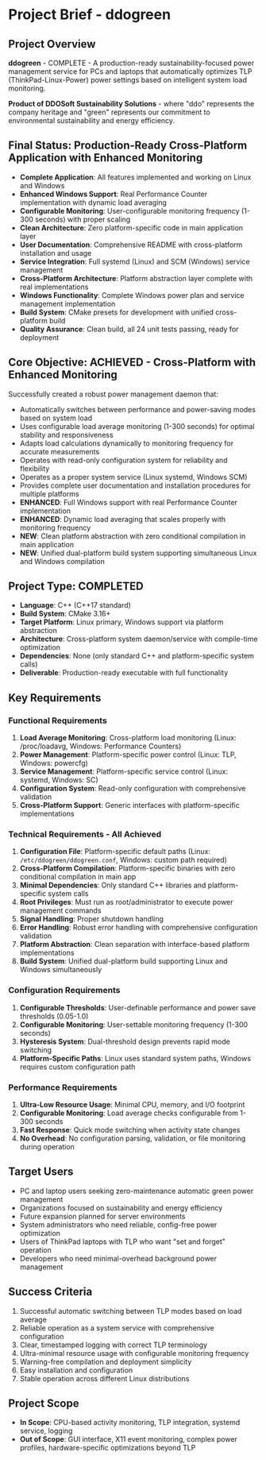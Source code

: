 # Project Brief - ddogreen

## Project Overview
**ddogreen** - COMPLETE - A production-ready sustainability-focused power management service for PCs and laptops that automatically optimizes TLP (ThinkPad-Linux-Power) power settings based on intelligent system load monitoring.

**Product of DDOSoft Sustainability Solutions** - where "ddo" represents the company heritage and "green" represents our commitment to environmental sustainability and energy efficiency.

## Final Status: Production-Ready Cross-Platform Application with Enhanced Monitoring
- **Complete Application**: All features implemented and working on Linux and Windows
- **Enhanced Windows Support**: Real Performance Counter implementation with dynamic load averaging
- **Configurable Monitoring**: User-configurable monitoring frequency (1-300 seconds) with proper scaling
- **Clean Architecture**: Zero platform-specific code in main application layer
- **User Documentation**: Comprehensive README with cross-platform installation and usage
- **Service Integration**: Full systemd (Linux) and SCM (Windows) service management
- **Cross-Platform Architecture**: Platform abstraction layer complete with real implementations
- **Windows Functionality**: Complete Windows power plan and service management implementation
- **Build System**: CMake presets for development with unified cross-platform build
- **Quality Assurance**: Clean build, all 24 unit tests passing, ready for deployment

## Core Objective: ACHIEVED - Cross-Platform with Enhanced Monitoring
Successfully created a robust power management daemon that:
- Automatically switches between performance and power-saving modes based on system load
- Uses configurable load average monitoring (1-300 seconds) for optimal stability and responsiveness
- Adapts load calculations dynamically to monitoring frequency for accurate measurements
- Operates with read-only configuration system for reliability and flexibility
- Operates as a proper system service (Linux systemd, Windows SCM)
- Provides complete user documentation and installation procedures for multiple platforms
- **ENHANCED**: Full Windows support with real Performance Counter implementation
- **ENHANCED**: Dynamic load averaging that scales properly with monitoring frequency
- **NEW**: Clean platform abstraction with zero conditional compilation in main application
- **NEW**: Unified dual-platform build system supporting simultaneous Linux and Windows compilation

## Project Type: COMPLETED
- **Language**: C++ (C++17 standard)
- **Build System**: CMake 3.16+  
- **Target Platform**: Linux primary, Windows support via platform abstraction
- **Architecture**: Cross-platform system daemon/service with compile-time optimization
- **Dependencies**: None (only standard C++ and platform-specific system calls)
- **Deliverable**: Production-ready executable with full functionality

## Key Requirements

### Functional Requirements
1. **Load Average Monitoring**: Cross-platform load monitoring (Linux: /proc/loadavg, Windows: Performance Counters)
2. **Power Management**: Platform-specific power control (Linux: TLP, Windows: powercfg)
3. **Service Management**: Platform-specific service control (Linux: systemd, Windows: SC)
4. **Configuration System**: Read-only configuration with comprehensive validation
5. **Cross-Platform Support**: Generic interfaces with platform-specific implementations

### Technical Requirements - All Achieved
1. **Configuration File**: Platform-specific default paths (Linux: `/etc/ddogreen/ddogreen.conf`, Windows: custom path required)
2. **Cross-Platform Compilation**: Platform-specific binaries with zero conditional compilation in main app
3. **Minimal Dependencies**: Only standard C++ libraries and platform-specific system calls
4. **Root Privileges**: Must run as root/administrator to execute power management commands
5. **Signal Handling**: Proper shutdown handling
6. **Error Handling**: Robust error handling with comprehensive configuration validation
7. **Platform Abstraction**: Clean separation with interface-based platform implementations
8. **Build System**: Unified dual-platform build supporting Linux and Windows simultaneously

### Configuration Requirements
1. **Configurable Thresholds**: User-definable performance and power save thresholds (0.05-1.0)
2. **Configurable Monitoring**: User-settable monitoring frequency (1-300 seconds)
3. **Hysteresis System**: Dual-threshold design prevents rapid mode switching
4. **Platform-Specific Paths**: Linux uses standard system paths, Windows requires custom configuration path

### Performance Requirements
1. **Ultra-Low Resource Usage**: Minimal CPU, memory, and I/O footprint
2. **Configurable Monitoring**: Load average checks configurable from 1-300 seconds
3. **Fast Response**: Quick mode switching when activity state changes
4. **No Overhead**: No configuration parsing, validation, or file monitoring during operation

## Target Users
- PC and laptop users seeking zero-maintenance automatic green power management
- Organizations focused on sustainability and energy efficiency
- Future expansion planned for server environments
- System administrators who need reliable, config-free power optimization
- Users of ThinkPad laptops with TLP who want "set and forget" operation
- Developers who need minimal-overhead background power management

## Success Criteria
1. Successful automatic switching between TLP modes based on load average
2. Reliable operation as a system service with comprehensive configuration
3. Clear, timestamped logging with correct TLP terminology
4. Ultra-minimal resource usage with configurable monitoring frequency
5. Warning-free compilation and deployment simplicity
6. Easy installation and configuration
7. Stable operation across different Linux distributions

## Project Scope
- **In Scope**: CPU-based activity monitoring, TLP integration, systemd service, logging
- **Out of Scope**: GUI interface, X11 event monitoring, complex power profiles, hardware-specific optimizations beyond TLP
